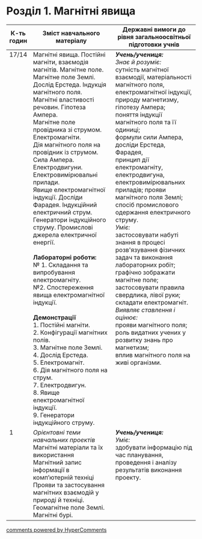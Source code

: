 <div id="hypercomments_widget" class="js-hypercomments-widget invisible"></div>

# Розділ 1. Магнітні явища

<table>
  <tr>
    <td width="10%" align="center"><b>К-ть годин</b></td>
    <td width="45%" align="center"><b>Зміст навчального матеріалу</b></td>
    <td width="45%" align="center"><b>Державні вимоги до рівня загальноосвітньої підготовки учнів</b></td>
  </tr>
<tbody>
  <tr>
<td width="10%" style="vertical-align:top !important;">17/14</td>
    <td width="45%" style="vertical-align:top !important;">
Магнітні явища. Постійні магніти, взаємодія магнітів. Магнітне поле. Магнітне поле Землі.<br>
Дослід Ерстеда. Індукція магнітного поля.<br>
Магнітні властивості речовин. Гіпотеза Ампера.<br>
Магнітне поле провідника зі струмом.  Електромагніти. <br>
Дія магнітного поля на провідник із струмом. Сила Ампера. <br>
Електродвигуни. Електровимірювальні прилади. <br>
Явище електромагнітної індукції. Досліди Фарадея. Індукційний електричний струм. <br>
Генератори індукційного струму. Промислові джерела електричної енергії. <br>
<br>
<b>Лабораторні роботи:</b><br>
№ 1. Складання та випробування електромагніту.<br>
№2. Спостереження явища електромагнітної індукції.<br>
<br>
<b>Демонстрації</b><br>
1.  Постійні магніти.<br>
2.  Конфігурації магнітних полів.<br>
3.  Магнітне поле Землі. <br>
4.  Дослід Ерстеда.<br>
5.  Електромагніт.<br>
6.  Дія магнітного поля на струм. <br>
7.  Електродвигун.<br>
8.  Явище електромагнітної індукції.<br>
9.  Генератори індукційного струму.
</td>
    <td width="45%" style="vertical-align:top !important;">
<i><b>Учень/учениця:</b></i><br>
<i>Знає й розуміє:</i> <br>
сутність магнітної взаємодії, матеріальності магнітного поля, електромагнітної індукції, природу магнетизму, гіпотезу Ампера;<br> 
поняття індукції магнітного поля та її одиниці; <br>
формули сили Ампера, <br>
досліди Ерстеда, Фарадея,<br>
принцип дії електромагніту,  електродвигуна, електровимірювальних приладів; прояви магнітного поля Землі; <br>
спосіб промислового одержання електричного струму.<br>
<i>Уміє: </i><br>
застосовувати набуті знання в процесі розв'язування фізичних задач та виконання лабораторних робіт;<br>
графічно зображати магнітне поле; застосовувати  правила свердлика, лівої руки; <br>
складати електромагніт.  <br>
<i>Виявляє ставлення і  оцінює:</i> <br>
прояви магнітного поля;<br>
роль видатних учених у розвитку знань про магнетизм; <br>
вплив магнітного поля на живі організми.
</td>
  </tr>
  <tr>
<td width="10%" style="vertical-align:top !important;">1</td>
    <td width="45%" style="vertical-align:top !important;">
<i>Орієнтовні теми навчальних проектів</i><br>
Магнітні матеріали та їх використання <br>
Магнітний запис інформації в комп’ютерній техніці<br>
Прояви та застосування магнітних взаємодій у природі й техніці.<br>
Геомагнітне поле Землі. Магнітні бурі.
</td>
    <td width="45%" style="vertical-align:top !important;">
<i><b>Учень/учениця:</b></i><br>
<i>Уміє: </i><br>
здобувати інформацію під час планування, проведення і аналізу результатів виконання проекту.
  </tr>  
</tbody>
</table>

<div class="js-hypercomments-container">
<a href="http://hypercomments.com" class="hc-link" title="comments widget">comments powered by HyperComments</a>
</div>